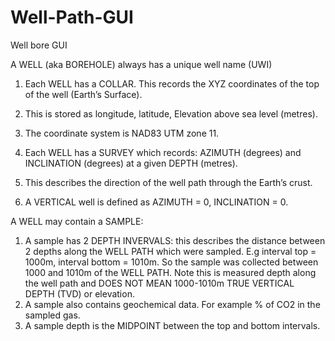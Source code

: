 # Well-Path-GUI

Well bore GUI

A WELL (aka BOREHOLE) always has a unique well name (UWI)

1.	Each WELL has a COLLAR. This records the XYZ coordinates of the top of the well (Earth’s Surface).
2.	This is stored as longitude, latitude, Elevation above sea level (metres). 
3.	The coordinate system is NAD83 UTM zone 11. 

1.	Each WELL has a SURVEY which records: AZIMUTH (degrees) and INCLINATION (degrees) at a given DEPTH (metres).
2.	This describes the direction of the well path through the Earth’s crust. 
3.	A VERTICAL well is defined as AZIMUTH = 0, INCLINATION = 0. 

A WELL may contain a SAMPLE:
1.	A sample has 2 DEPTH INVERVALS: this describes the distance between 2 depths along the WELL PATH which were sampled. E.g interval top = 1000m, interval bottom = 1010m. So the sample was collected between 1000 and 1010m of the WELL PATH. Note this is measured depth along the well path and DOES NOT MEAN 1000-1010m TRUE VERTICAL DEPTH (TVD) or elevation. 
2.	A sample also contains geochemical data. For example % of CO2 in the sampled gas.
3.	A sample depth is the MIDPOINT between the top and bottom intervals.
